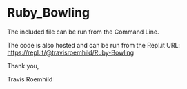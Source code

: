 # Ruby_Bowling

The included file can be run from the Command Line.

The code is also hosted and can be run from the Repl.it URL: https://repl.it/@travisroemhild/Ruby-Bowling

Thank you,

Travis Roemhild
